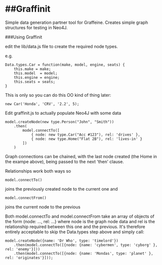 
##Graffinit
=========

Simple data generation partner tool for Graffeine. Creates simple graph structures for testing in Neo4J.

###Using Graffinit

edit the lib/data.js file to create the required node types.

e.g.

    Data.types.Car = function(make, model, engine, seats) {
        this.make = make;
        this.model  = model;
        this.engine = engine;
        this.seats = seats;
    }

This is only so you can do this OO kind of thing later:

	new Car('Honda', 'CRV', '2.2', 5);
	
Edit graffinit.js to actually populate Neo4J with some data

    model.createNode(new type.Person("John", "Smith"))
        .then(
            model.connectTo([
                { node: new type.Car("Acc #123"), rel: 'drives' },
                { node: new type.Home("Flat 2B"), rel: 'lives-in' }
            ])
        )
    
Graph connections can be chained, with the last node created (the Home in the exampe above), being passed to the next 'then' clause.

Relationships work both ways so

	model.connectTo()

joins the previously created node to the current one and

	model.connectFrom()

joins the current node to the previous

Both model.connectTo and model.connectFrom take an array of objects of the form (node: …, rel: …} where node is the graph node data and rel is the relationship required between this one and the previous. It's therefore entirely acceptable to skip the Data.types step above and simply call:

	model.createNode({name: 'Dr Who', type: 'timelord'})
    	.then(model.connectTo([{node: {name: 'cybermen', type: 'cyborg' }, rel: 'enemy'}]))
    	.then(model.connectTo([{node: {name: 'Mondas', type: 'planet' }, rel: 'originates'}]));


